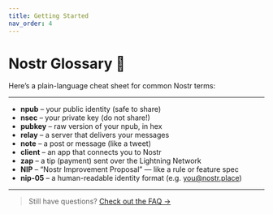 ```yaml
---
title: Getting Started
nav_order: 4
---
```

# Nostr Glossary 📖

Here’s a plain-language cheat sheet for common Nostr terms:

---

- **npub** – your public identity (safe to share)
- **nsec** – your private key (do not share!)
- **pubkey** – raw version of your npub, in hex
- **relay** – a server that delivers your messages
- **note** – a post or message (like a tweet)
- **client** – an app that connects you to Nostr
- **zap** – a tip (payment) sent over the Lightning Network
- **NIP** – “Nostr Improvement Proposal” — like a rule or feature spec
- **nip-05** – a human-readable identity format (e.g. you@nostr.place)

---

> Still have questions? [Check out the FAQ →](faq.md)
